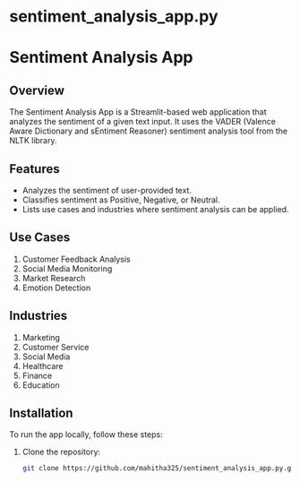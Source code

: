 # sentiment_analysis_app.py
# Sentiment Analysis App

## Overview
The Sentiment Analysis App is a Streamlit-based web application that analyzes the sentiment of a given text input. It uses the VADER (Valence Aware Dictionary and sEntiment Reasoner) sentiment analysis tool from the NLTK library.

## Features
- Analyzes the sentiment of user-provided text.
- Classifies sentiment as Positive, Negative, or Neutral.
- Lists use cases and industries where sentiment analysis can be applied.

## Use Cases
1. Customer Feedback Analysis
2. Social Media Monitoring
3. Market Research
4. Emotion Detection

## Industries
1. Marketing
2. Customer Service
3. Social Media
4. Healthcare
5. Finance
6. Education

## Installation
To run the app locally, follow these steps:

1. Clone the repository:
   ```sh
   git clone https://github.com/mahitha325/sentiment_analysis_app.py.git

